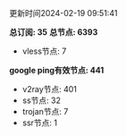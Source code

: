 更新时间2024-02-19 09:51:41

**总订阅: 35**
**总节点: 6393**
- vless节点: 7

**google ping有效节点: 441**
- v2ray节点: 401
- ss节点: 32
- trojan节点: 7
- ssr节点: 1
